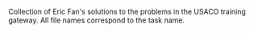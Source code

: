 Collection of Eric Fan's solutions to the problems
in the USACO training gateway. All file names
correspond to the task name.